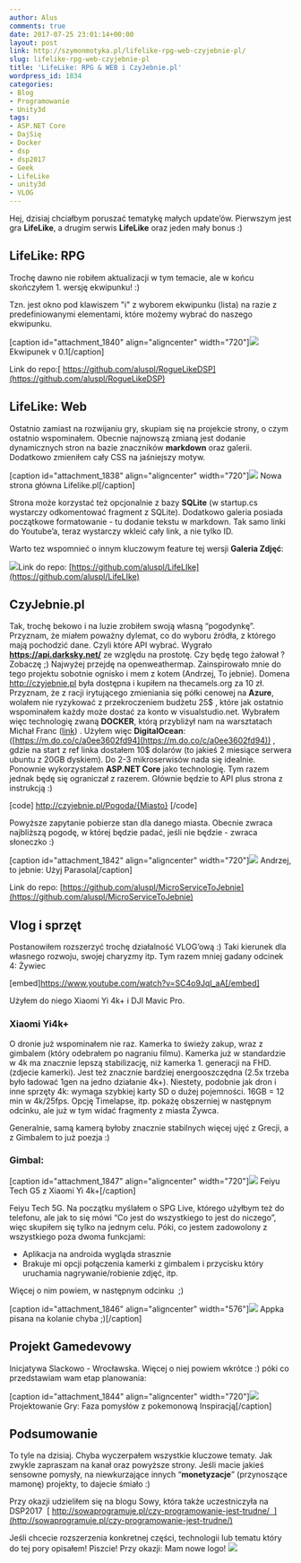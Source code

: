 ```yaml
---
author: Alus
comments: true
date: 2017-07-25 23:01:14+00:00
layout: post
link: http://szymonmotyka.pl/lifelike-rpg-web-czyjebnie-pl/
slug: lifelike-rpg-web-czyjebnie-pl
title: 'LifeLike: RPG & WEB i CzyJebnie.pl'
wordpress_id: 1834
categories:
- Blog
- Programowanie
- Unity3d
tags:
- ASP.NET Core
- DajSię
- Docker
- dsp
- dsp2017
- Geek
- LifeLike
- unity3d
- VLOG
---
```


Hej, dzisiaj chciałbym poruszać tematykę małych update’ów.
Pierwszym jest gra **LifeLike**, a drugim serwis **LifeLike** oraz jeden mały bonus :)


## LifeLike: RPG


Trochę dawno nie robiłem aktualizacji w tym temacie, ale w końcu skończyłem 1. wersję ekwipunku! :)

Tzn. jest okno pod klawiszem "i" z wyborem ekwipunku (lista) na razie z predefiniowanymi elementami, które możemy wybrać do naszego ekwipunku.

[caption id="attachment_1840" align="aligncenter" width="720"][![](http://szymonmotyka.pl/wp-content/uploads/2017/07/Screenshot-2017-07-06-23.05.38-785x491.png)](http://szymonmotyka.pl/wp-content/uploads/2017/07/Screenshot-2017-07-06-23.05.38.png) Ekwipunek v 0.1[/caption]

Link do repo:[ https://github.com/aluspl/RogueLikeDSP](https://github.com/aluspl/RogueLikeDSP)


## LifeLike: Web


Ostatnio zamiast na rozwijaniu gry, skupiam się na projekcie strony, o czym ostatnio wspominałem.
Obecnie najnowszą zmianą jest dodanie dynamicznych stron na bazie znaczników **markdown** oraz galerii. Dodatkowo zmieniłem cały CSS na jaśniejszy motyw.

[caption id="attachment_1838" align="aligncenter" width="720"][![](http://szymonmotyka.pl/wp-content/uploads/2017/07/Screenshot-2017-07-26-23.09.59-785x438.png)](http://szymonmotyka.pl/wp-content/uploads/2017/07/Screenshot-2017-07-26-23.09.59.png) Nowa strona główna Lifelike.pl[/caption]

Strona może korzystać też opcjonalnie z bazy **SQLite** (w startup.cs wystarczy odkomentować fragment z SQLite).
Dodatkowo galeria posiada początkowe formatowanie - tu dodanie tekstu w markdown.
Tak samo linki do Youtube’a, teraz wystarczy wkleić cały link, a nie tylko ID.

Warto tez wspomnieć o innym kluczowym feature tej wersji **Galeria Zdjęć**:

[![](http://szymonmotyka.pl/wp-content/uploads/2017/07/Screenshot-2017-07-20-17.54.11-785x491.png)](http://szymonmotyka.pl/wp-content/uploads/2017/07/Screenshot-2017-07-20-17.54.11.png)Link do repo: [https://github.com/aluspl/LifeLIke](https://github.com/aluspl/LifeLIke)


## CzyJebnie.pl


Tak, trochę bekowo i na luzie zrobiłem swoją własną “pogodynkę”.
Przyznam, że miałem poważny dylemat, co do wyboru źródła, z którego mają pochodzić dane. Czyli które API wybrać.
Wygrało **https://api.darksky.net/** ze względu na prostotę. Czy będę tego żałował ? Zobaczę ;) Najwyżej przejdę na openweathermap.
Zainspirowało mnie do tego projektu sobotnie ognisko i mem z kotem (Andrzej, To jebnie).
Domena http://czyjebnie.pl była dostępna i kupiłem na thecamels.org za 10 zł. Przyznam, że z racji irytującego zmieniania się półki cenowej na **Azure**, wolałem nie ryzykować z przekroczeniem budżetu 25$ , które jak ostatnio wspominałem każdy może dostać za konto w visualstudio.net. Wybrałem więc technologię zwaną **DOCKER**, którą przybliżył nam na warsztatach Michał Franc ([link](http://mfranc.com/)) .
Użyłem więc **DigitalOcean**: ([https://m.do.co/c/a0ee3602fd94](https://m.do.co/c/a0ee3602fd94)) , gdzie na start z ref linka dostałem 10$ dolarów (to jakieś 2 miesiące serwera ubuntu z 20GB dyskiem). Do 2-3 mikroserwisów nada się idealnie.
Ponownie wykorzystałem **ASP.NET Core** jako technologię. Tym razem jednak będę się ograniczał z razerem. Głównie będzie to API plus strona z instrukcją :)

[code]
http://czyjebnie.pl/Pogoda/{Miasto} 
[/code]

Powyższe zapytanie pobierze stan dla danego miasta. Obecnie zwraca najbliższą pogodę, w której będzie padać, jeśli nie będzie - zwraca słoneczko :)

[caption id="attachment_1842" align="aligncenter" width="720"][![](http://szymonmotyka.pl/wp-content/uploads/2017/07/Screenshot-2017-07-26-23.24.52-785x893.png)](http://szymonmotyka.pl/wp-content/uploads/2017/07/Screenshot-2017-07-26-23.24.52.png) Andrzej, to jebnie: Użyj Parasola[/caption]

Link do repo: [https://github.com/aluspl/MicroServiceToJebnie](https://github.com/aluspl/MicroServiceToJebnie)


## Vlog i sprzęt


Postanowiłem rozszerzyć trochę działalność VLOG’ową :) Taki kierunek dla własnego rozwoju, swojej charyzmy itp.
Tym razem mniej gadany odcinek 4: Żywiec

[embed]https://www.youtube.com/watch?v=SC4o9JqI_aA[/embed]

Użyłem do niego Xiaomi Yi 4k+ i DJI Mavic Pro.


### Xiaomi Yi4k+


O dronie już wspominałem nie raz. Kamerka to świeży zakup, wraz z gimbalem (który odebrałem po nagraniu filmu).
Kamerka już w standardzie w 4k ma znacznie lepszą stabilizację, niż kamerka 1. generacji na FHD. (zdjecie kamerki). Jest też znacznie bardziej energooszczędna (2.5x trzeba było ładować 1gen na jedno działanie 4k+). Niestety, podobnie jak dron i inne sprzęty 4k: wymaga szybkiej karty SD o dużej pojemności. 16GB = 12 min w 4k/25fps. Opcję Timelapse, itp. pokażę obszerniej w następnym odcinku, ale już w tym widać fragmenty z miasta Żywca.

Generalnie, samą kamerą byłoby znacznie stabilnych więcej ujęć z Grecji, a z Gimbalem to już poezja :)


### Gimbal:


[caption id="attachment_1847" align="aligncenter" width="720"][![](http://szymonmotyka.pl/wp-content/uploads/2017/07/20170717_191028-e1501105220151-768x1024.jpg)](http://szymonmotyka.pl/wp-content/uploads/2017/07/20170717_191028.jpg) Feiyu Tech G5 z Xiaomi Yi 4k+[/caption]

Feiyu Tech 5G. Na początku myślałem o SPG Live, którego użyłbym też do telefonu, ale jak to się mówi “Co jest do wszystkiego to jest do niczego”, więc skupiłem się tylko na jednym celu. Póki, co jestem zadowolony z wszystkiego poza dwoma funkcjami:
* Aplikacja na androida wygląda strasznie
* Brakuje mi opcji połączenia kamerki z gimbalem i przycisku który uruchamia nagrywanie/robienie zdjęć, itp.

Więcej o nim powiem, w następnym odcinku  ;)

[caption id="attachment_1846" align="aligncenter" width="576"][![](http://szymonmotyka.pl/wp-content/uploads/2017/07/Screenshot_20170718-091545-576x1024.png)](http://szymonmotyka.pl/wp-content/uploads/2017/07/Screenshot_20170718-091545.png) Appka pisana na kolanie chyba ;)[/caption]




## Projekt Gamedevowy


Inicjatywa Slackowo - Wrocławska. Więcej o niej powiem wkrótce :) póki co przedstawiam wam etap planowania:

[caption id="attachment_1844" align="aligncenter" width="720"][![](http://szymonmotyka.pl/wp-content/uploads/2017/07/padbar-785x589.jpg)](http://szymonmotyka.pl/wp-content/uploads/2017/07/padbar.jpg) Projektowanie Gry: Faza pomysłów z pokemonową Inspiracją[/caption]


## Podsumowanie


To tyle na dzisiaj. Chyba wyczerpałem wszystkie kluczowe tematy. Jak zwykle zapraszam na kanał oraz powyższe strony. Jeśli macie jakieś sensowne pomysły, na niewkurzające innych “**monetyzacje**” (przynoszące mamonę) projekty, to dajecie śmiało :)

Przy okazji udzieliłem się na blogu Sowy, która także uczestniczyła na DSP2017  [ http://sowaprogramuje.pl/czy-programowanie-jest-trudne/  ](http://sowaprogramuje.pl/czy-programowanie-jest-trudne/)

Jeśli chcecie rozszerzenia konkretnej części, technologii lub tematu który do tej pory opisałem! Piszcie!
Przy okazji: Mam nowe logo!
[![](http://szymonmotyka.pl/wp-content/uploads/2017/07/logo-300x225.png)](http://szymonmotyka.pl/wp-content/uploads/2017/07/logo.png)
